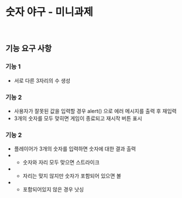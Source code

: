 # 숫자 야구 - 미니과제

<br>

## 기능 요구 사항

### 기능 1

-   서로 다른 3자리의 수 생성

### 기능 2

-   사용자가 잘못된 값을 입력할 경우 alert() 으로 에러 메시지를 출력 후 재입력
-   3개의 숫자를 모두 맞히면 게임이 종료되고 재시작 버튼 표시

### 기능 2

-   플레이어가 3개의 숫자를 입력하면 숫자에 대한 결과 출력
-   -   숫자와 자리 모두 맞으면 스트라이크
-   -   자리는 맞지 않지만 숫자가 포함되어 있으면 볼
-   -   포함되어있지 않은 경우 낫싱

